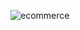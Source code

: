 ![ecommerce](https://github.com/HAMZA7onx/Shares/assets/88968389/920963cb-a3de-4cbb-992c-2a7e6609e2a8)

